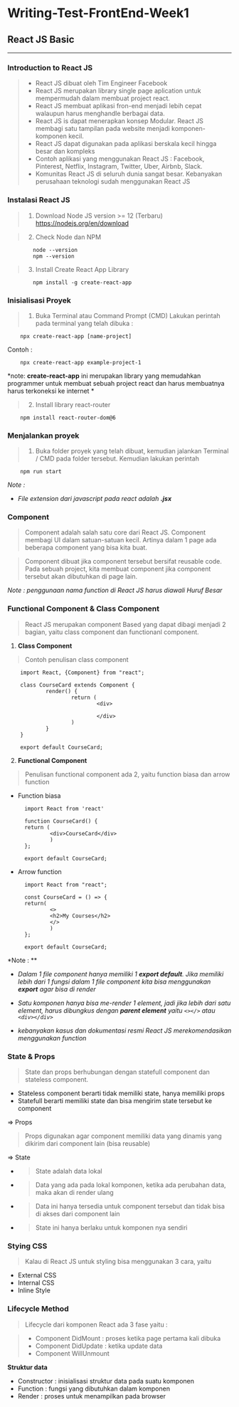 # Writing-Test-FrontEnd-Week1

## **React JS Basic**
-------------------
### **Introduction to React JS**

> - React JS dibuat oleh Tim Engineer Facebook
> - React JS merupakan library single page aplication untuk mempermudah dalam membuat project react.
> - React JS membuat aplikasi fron-end menjadi lebih cepat walaupun harus menghandle berbagai data.
> - React JS is dapat menerapkan konsep Modular. React JS membagi satu tampilan pada website menjadi komponen-komponen kecil.
> - React JS dapat digunakan pada aplikasi berskala kecil hingga besar dan kompleks
> - Contoh aplikasi yang menggunakan React JS : Facebook, Pinterest, Netflix, Instagram, Twitter,  Uber, Airbnb, Slack.
> - Komunitas React JS di seluruh dunia sangat besar. Kebanyakan perusahaan teknologi sudah menggunakan React JS

### **Instalasi React JS**
> 1. Download Node JS version >= 12 (Terbaru)
    https://nodejs.org/en/download

> 2. Check Node dan NPM
        
            node --version
            npm --version

> 3. Install Create React App Library

            npm install -g create-react-app
 
 ### **Inisialisasi Proyek**

> 1. Buka Terminal atau Command Prompt (CMD) Lakukan perintah pada terminal yang telah dibuka :

        npx create-react-app [name-project]

Contoh :

        npx create-react-app example-project-1

*note: **create-react-app** ini merupakan library yang memudahkan programmer untuk membuat sebuah project react dan harus membuatnya harus terkoneksi ke internet *

>2. Install library react-router

        npm install react-router-dom@6

### **Menjalankan proyek**

>1. Buka folder proyek yang telah dibuat, kemudian jalankan Terminal / CMD pada folder tersebut. Kemudian lakukan perintah

        npm run start


*Note :*
- *File extension dari javascript pada react adalah **.jsx***


### **Component**
> Component adalah salah satu core dari React JS. Component membagi UI dalam satuan-satuan kecil. Artinya dalam 1 page ada beberapa component yang bisa kita buat.

> Component dibuat jika component tersebut bersifat reusable code.
Pada sebuah project, kita membuat component jika component tersebut akan dibutuhkan di page lain.

*Note : penggunaan nama function di React JS harus diawali Huruf Besar*

### **Functional Component & Class Component**
>React JS merupakan component Based yang dapat dibagi menjadi 2 bagian, yaitu class component dan functionanl component.


1. **Class Component**
> Contoh penulisan class component

        import React, {Component} from "react";

        class CourseCard extends Component {
                render() {
                        return (
                                <div>

                                </div>
                        )
                }
        }

        export default CourseCard;

2. **Functional Component**
> Penulisan functional component ada 2, yaitu function biasa dan arrow function

- Function biasa
        
        import React from 'react'

        function CourseCard() {
        return (
                <div>CourseCard</div>
                )
        };

        export default CourseCard;

- Arrow function

        import React from "react";

        const CourseCard = () => {
        return(
                <>
                <h2>My Courses</h2>
                </>
                )
        };

        export default CourseCard;

*Note : **
- *Dalam 1 file component hanya memiliki 1 **export default**. Jika memiliki lebih dari 1 fungsi dalam 1 file component kita bisa menggunakan **export** agar bisa di render*
- *Satu komponen hanya bisa me-render 1 element, jadi jika lebih dari satu element, harus dibungkus dengan **parent element** yaitu `<></>` atau `<div></div>`*

- *kebanyakan kasus dan dokumentasi resmi React JS merekomendasikan menggunakan function*

### **State & Props**
> State dan props berhubungan dengan statefull component dan stateless component.

- Stateless component berarti tidak memiliki state, hanya memiliki props
- Statefull berarti memiliki state dan bisa mengirim state tersebut ke component

=> Props
> Props digunakan agar component memiliki data yang dinamis yang dikirim dari component lain (bisa reusable)

=> State
- > State adalah data lokal
- > Data yang ada pada lokal komponen, ketika ada perubahan data, maka akan di render ulang
- > Data ini hanya tersedia untuk component tersebut dan tidak bisa di akses dari component lain 
- >State ini hanya berlaku untuk komponen nya sendiri

### **Stying CSS**

> Kalau di React JS untuk styling bisa menggunakan 3 cara, yaitu
- External CSS
- Internal CSS
- Inline Style


### **Lifecycle Method**
> Lifecycle dari komponen React ada 3 fase yaitu :

> - Component DidMount : proses ketika page pertama kali dibuka
> - Component DidUpdate : ketika update data
> - Component WillUnmount 

**Struktur data**
- Constructor : inisialisasi struktur data pada suatu komponen
- Function : fungsi yang dibutuhkan dalam komponen
- Render : proses untuk menampilkan pada browser
